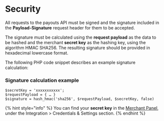 # Security

All requests to the payouts API must be signed and the signature included in the **Payload-Signature** request header for them to be accepted.

The signature must be calculated using the **request payload** as the data to be hashed and the merchant **secret key** as the hashing key, using the algorithm HMAC SHA256. The resulting signature should be provided in hexadecimal lowercase format.

The following PHP code snippet describes an example signature calculation:

### **Signature calculation example**

```text
$secretKey = 'xxxxxxxxxxx';
$requestPayload = { … }
$signature = hash_hmac('sha256', $requestPayload, $secretKey, false)
```

{% hint style="info" %}
You can find your **secret key** in the [Merchant Panel](https://merchant.dlocal.com/panel), under the Integration &gt; Credentials & Settings section.
{% endhint %}



